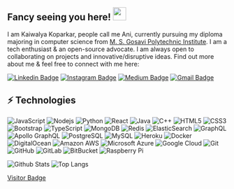 ## Fancy seeing you here! <img src="https://raw.githubusercontent.com/aemmadi/aemmadi/master/wave.gif" width="30px">

I am Kaiwalya Koparkar, people call me Ani, currently pursuing my diploma majoring in computer science from [M. S. Gosavi Polytechnic Institute](https://gespoly.org/). I am a tech enthusiast & an open-source advocate. I am always open to collaborating on projects and innovative/disruptive ideas. Find out more about me & feel free to connect with me here:

[![Linkedin Badge](https://img.shields.io/badge/-kaiwalyakoparkar-blue?style=flat-square&logo=Linkedin&logoColor=white&link=https://www.linkedin.com/in/kaiwalyakoparkar/)](https://www.linkedin.com/in/kaiwalyakoparkar/)
[![Instagram Badge](https://img.shields.io/badge/-kaiwalya.koparkar-purple?style=flat-square&logo=instagram&logoColor=white&link=https://instagram.com/kaiwalya.koparkar/)](https://instagram.com/kaiwalya.koparkar)
[![Medium Badge](https://img.shields.io/badge/-@kaiwalyakoparkar-03a57a?style=flat-square&labelColor=000000&logo=Medium&link=https://kaiwalyakopakar.medium.com/)](https://kaiwalyakopakar.medium.com/)
[![Gmail Badge](https://img.shields.io/badge/-kaiwalyakoparkar@gmail.com-c14438?style=flat-square&logo=Gmail&logoColor=white&link=mailto:kaiwalyakoparkar@gmail.com)](mailto:kaiwalyakoparkar@gmail.com)
<!--[![Youtube Badge](https://img.shields.io/badge/-koolkanna-darkred?style=flat-square&logo=youtube&logoColor=white&link=https://www.youtube.com/c/koolkanna)](https://www.youtube.com/c/koolkanna)-->

## ⚡ Technologies

![JavaScript](https://img.shields.io/badge/-JavaScript-black?style=flat-square&logo=javascript)
![Nodejs](https://img.shields.io/badge/-Nodejs-black?style=flat-square&logo=Node.js)
![Python](https://img.shields.io/badge/-Python-black?style=flat-square&logo=Python)
![React](https://img.shields.io/badge/-React-black?style=flat-square&logo=react)
![Java](https://img.shields.io/badge/-java-E34A86?style=flat-square&logo=java)
![C++](https://img.shields.io/badge/-C++-00599C?style=flat-square&logo=c)
![HTML5](https://img.shields.io/badge/-HTML5-E34F26?style=flat-square&logo=html5&logoColor=white)
![CSS3](https://img.shields.io/badge/-CSS3-1572B6?style=flat-square&logo=css3)
![Bootstrap](https://img.shields.io/badge/-Bootstrap-563D7C?style=flat-square&logo=bootstrap)
![TypeScript](https://img.shields.io/badge/-TypeScript-007ACC?style=flat-square&logo=typescript)
![MongoDB](https://img.shields.io/badge/-MongoDB-black?style=flat-square&logo=mongodb)
![Redis](https://img.shields.io/badge/-Redis-black?style=flat-square&logo=Redis)
![ElasticSearch](https://img.shields.io/badge/-ElasticSearch-005571?style=flat-square&logo=elasticsearch)
![GraphQL](https://img.shields.io/badge/-GraphQL-E10098?style=flat-square&logo=graphql)
![Apollo GraphQL](https://img.shields.io/badge/-Apollo%20GraphQL-311C87?style=flat-square&logo=apollo-graphql)
![PostgreSQL](https://img.shields.io/badge/-PostgreSQL-336791?style=flat-square&logo=postgresql)
![MySQL](https://img.shields.io/badge/-MySQL-black?style=flat-square&logo=mysql)
![Heroku](https://img.shields.io/badge/-Heroku-430098?style=flat-square&logo=heroku)
![Docker](https://img.shields.io/badge/-Docker-black?style=flat-square&logo=docker)
![DigitalOcean](https://img.shields.io/badge/-Digital%20Ocean-darkblue?style=flat-square&logo=digitalocean)
![Amazon AWS](https://img.shields.io/badge/Amazon%20AWS-232F3E?style=flat-square&logo=amazon-aws)
![Microsoft Azure](https://img.shields.io/badge/Microsoft%20Azure-232F7E?style=flat-square&logo=microsoft-azure)
![Google Cloud](https://img.shields.io/badge/Google%20Cloud-black?style=flat-square&logo=google-cloud)
![Git](https://img.shields.io/badge/-Git-black?style=flat-square&logo=git)
![GitHub](https://img.shields.io/badge/-GitHub-181717?style=flat-square&logo=github)
![GitLab](https://img.shields.io/badge/-GitLab-FCA121?style=flat-square&logo=gitlab)
![BitBucket](https://img.shields.io/badge/-BitBucket-darkblue?style=flat-square&logo=bitbucket)
![Raspberry Pi](https://img.shields.io/badge/-Raspberry%20Pi-C51A4A?style=flat-square&logo=Raspberry-Pi)

![Github Stats](https://github-readme-stats.vercel.app/api?username=kaiwalyakoparkar&count_private=true&show_icons=true&include_all_commits=true)
![Top Langs](https://github-readme-stats.vercel.app/api/top-langs/?username=kaiwalyakoparkar&hide=TeX&layout=compact)

[Visitor Badge](https://visitor-badge.laobi.icu/badge?page_id=kaiwalyakopakar.kaiwalyakoparkar)
<!--## Hi there 👋, I am Kaiwalya. Welcome to my profile !!!
<p align="center">
  <img align="center" alt="Meme Studio" src="https://github.com/viclafouch/viclafouch/blob/master/img/pack.png" />
</p>
[![linkedin badge](https://img.shields.io/badge/Linkedin-kaiwalyakoparkar-0077b5?style=flat-square&logo=linkedin)](https://www.linkedin.com/in/kaiwalyakoparkar//)
[![website badge](https://img.shields.io/badge/Website-kaiwalyakoparkar.github.io-1f425f?style=flat-square&logo=wikipedia)](https://kaiwalyakoparkar.github.io/)
[![twitter badge](https://img.shields.io/badge/Twitter-kaiwalya_13-1f425f?style=flat-square&logo=twitter)](https://twitter.com/kaiwalya_13)
[![medium badge](https://img.shields.io/badge/Medium-kaiwalyakoparkar-1f425f?style=flat-square&logo=medium)](https://kaiwalyakoparkar.medium.com)
- 🔭 I’m currently working on my Competetive programming and Full stack developement skills
- :goal_net: My goal of 2021 is to learn the Full Stack Development and Hybrid app development.
- 🌱 I’m currently learning new trends and technology.
- 👯 I’m looking to collaborate on latest technology which challenges the problems in this world
- 💬 Ask me about Software Engineering and Cyber Security Concepts
- ⚡ Download my Cv : [Download CV](https://drive.google.com/file/d/10t_EtYrt7pvjD5cR-5h_WmcrT8aH-ZQf/view)
- 😄 Pronouns: He/Mr
- ⚡ Fun fact: "I am not special but a kind of iterative loop is continuously going on inside my mind which pushes me forward everyday and raises my difficulty bar by 1..."
<img src="https://github-readme-stats.vercel.app/api?username=kaiwalyakoparkar&&show_icons=true&title_color=08fdd8&icon_color=bb2acf&text_color=ffffff&bg_color=0a192f" width="100%"/>
-->
